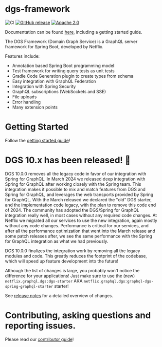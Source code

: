 # dgs-framework

![CI](https://github.com/Netflix/dgs-framework/workflows/CI/badge.svg?branch=master)
[![GitHub release](https://img.shields.io/github/v/release/Netflix/dgs-framework.svg)](https://GitHub.com/Netflix/dgs-framework/releases)
[![Apache 2.0](https://img.shields.io/github/license/nebula-plugins/gradle-netflixoss-project-plugin.svg)](http://www.apache.org/licenses/LICENSE-2.0)

Documentation can be found [here](https://netflix.github.io/dgs), including a getting started guide.

The DGS Framework (Domain Graph Service) is a GraphQL server framework for Spring Boot, developed by Netflix.

Features include:

* Annotation based Spring Boot programming model
* Test framework for writing query tests as unit tests
* Gradle Code Generation plugin to create types from schema
* Easy integration with GraphQL Federation
* Integration with Spring Security
* GraphQL subscriptions (WebSockets and SSE)
* File uploads
* Error handling
* Many extension points

# Getting Started

Follow the [getting started guide](https://netflix.github.io/dgs/getting-started/)!

# DGS 10.x has been released! 🎉

DGS 10.0.0 removes all the legacy code in favor of our integration with Spring for GraphQL.
In March 2024 we released deep integration with Spring for GraphQL after working closely with the Spring team.
This integration makes it possible to mix and match features from DGS and Spring for GraphQL, and leverages the web transports provided by Spring for GraphQL.
With the March released we declared the "old" DGS starter, and the implementation code legacy, with the plan to remove this code end of 2024.
The community has adopted the DGS/Spring for GraphQL integration really well, in most cases without any required code changes.
At Netflix we migrated all our services to use the new integration, again mostly without any code changes.
Performance is critical for our services, and after all the performance optimization that went into the March release and some patch releases after, we see the same performance with the Spring for GraphQL integration as what we had previously.

DGS 10.0.0 finalizes the integration work by removing all the legacy modules and code.
This greatly reduces the footprint of the codebase, which will speed up feature development into the future!

Although the list of changes is large, you probably won't notice the difference for your applications!
Just make sure to use the (new) `netflix.graphql.dgs:dgs-starter` AKA `netflix.graphql.dgs:graphql-dgs-spring-graphql-starter` starter!

See [release notes](https://github.com/Netflix/dgs-framework/releases/tag/v10.0.0) for a detailed overview of changes.

# Contributing, asking questions and reporting issues.

Please read our [contributor guide](CONTRIBUTING.md)!
